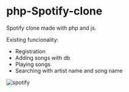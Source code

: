 # php-Spotify-clone
Spotify clone made with php and js.

Existing funcionality:
- Registration
- Adding songs with db
- Playing songs
- Searching with artist name and song name

![spotify](https://user-images.githubusercontent.com/53794193/86217036-f5fdf480-bb8f-11ea-8a51-9d04f5bac9b9.jpg)
